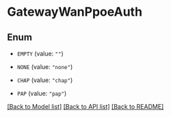 # GatewayWanPpoeAuth

## Enum


* `EMPTY` (value: `""`)

* `NONE` (value: `"none"`)

* `CHAP` (value: `"chap"`)

* `PAP` (value: `"pap"`)


[[Back to Model list]](../README.md#documentation-for-models) [[Back to API list]](../README.md#documentation-for-api-endpoints) [[Back to README]](../README.md)



